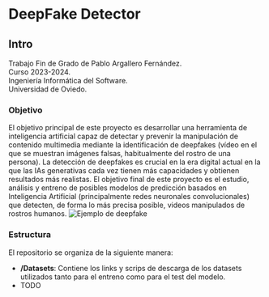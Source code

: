 # DeepFake Detector

## Intro

Trabajo Fin de Grado de Pablo Argallero Fernández. <br>
Curso 2023-2024. <br>
Ingeniería Informática del Software. <br>
Universidad de Oviedo.

### Objetivo

El objetivo principal de este proyecto es desarrollar una herramienta de inteligencia artificial capaz de detectar y prevenir la manipulación de contenido multimedia mediante la identificación de deepfakes (vídeo en el que se muestran imágenes falsas, habitualmente del rostro de una persona).
La detección de deepfakes es crucial en la era digital actual en la que las IAs generativas cada vez tienen más capacidades y obtienen resultados más realistas. 
El objetivo final de este proyecto es el estudio, análisis y entreno de posibles modelos de predicción basados en Inteligencia Artificial (principalmente redes neuronales convolucionales) que detecten, de forma lo más precisa posible, videos manipulados de rostros humanos.
![Ejemplo de deepfake](https://github.com/Pablo-ArgF/Deepfake_Detector/assets/98907723/a4e4d613-996e-4bc7-9294-706d4b3734c6)

### Estructura

El repositorio se organiza de la siguiente manera:
- **/Datasets**: Contiene los links y scrips de descarga de los datasets utilizados tanto para el entreno como para el test del modelo.
- TODO 

